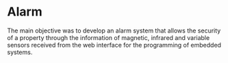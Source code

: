 # Alarm
The main objective was to develop an alarm system that allows the security of a property through the information of magnetic, infrared and variable sensors received from the web interface for the programming of embedded systems.
